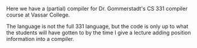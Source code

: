 Here we have a (partial) compiler for Dr. Gommerstadt's CS 331 compiler course at Vassar College.


The language is not the full 331 language, but the code is only up to what the students will have gotten to by the time I give a lecture adding position information into a compiler.
